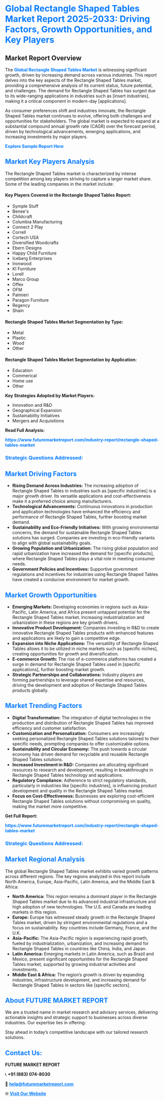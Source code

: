 <h1 style="color: #007BFF;">Global Rectangle Shaped Tables Market Report 2025-2033: Driving Factors, Growth Opportunities, and Key Players</h1>

<section id="overview">
<h2>Market Report Overview</h2>
<p>The <a href="https://www.futuremarketreport.com/industry-report/rectangle-shaped-tables-market" style="color: #007BFF; text-decoration: none;"><strong>Global Rectangle Shaped Tables Market</strong></a> is witnessing significant growth, driven by increasing demand across various industries. This report delves into the key aspects of the Rectangle Shaped Tables market, providing a comprehensive analysis of its current status, future potential, and challenges. The demand for Rectangle Shaped Tables has surged due to its wide-ranging applications in industries such as [insert industries], making it a critical component in modern-day [applications].</p>
<p>As consumer preferences shift and industries innovate, the Rectangle Shaped Tables market continues to evolve, offering both challenges and opportunities for stakeholders. The global market is expected to expand at a substantial compound annual growth rate (CAGR) over the forecast period, driven by technological advancements, emerging applications, and increasing investments by major players.</p>
</section>

<section id="overview">
<p><a href="https://www.futuremarketreport.com/request-sample/reportId=31723" style="color: #007BFF; text-decoration: none;"><strong>Explore Sample Report Here</strong></a></p>
</section>

<section id="key-players">
<h2 style="color: #007BFF;">Market Key Players Analysis</h2>
<p>The Rectangle Shaped Tables market is characterized by intense competition among key players striving to capture a larger market share. Some of the leading companies in the market include:</p>
<h4>Key Players Covered in the Rectangle Shaped Tables Report:</h4>
<ul><li>Symple Stuff</li><li>Benee&#039;s</li><li>Childcraft</li><li>Columbia Manufacturing</li><li>Connect 2 Play</li><li>Correll</li><li>Cortech USA</li><li>Diversified Woodcrafts</li><li>Ebern Designs</li><li>Happy Child Furniture</li><li>Iceberg Enterprises</li><li>Ironwood</li><li>KI Furniture</li><li>Lorell</li><li>Marco Group</li><li>Offex</li><li>OFM</li><li>Palmieri</li><li>Paragon Furniture</li><li>Regency</li><li>Shain</li></ul>
<h4>Rectangle Shaped Tables Market Segmentation by Type:</h4>
<ul><li>Metal</li><li>Plastic</li><li>Wood</li><li>Other</li></ul>

<h4>Rectangle Shaped Tables Market Segmentation by Application:</h4>
<ul><li>Education</li><li>Commerical</li><li>Home use</li><li>Other</li></ul>
<p><strong>Key Strategies Adopted by Market Players:</strong></p>
<ul>
<li>Innovation and R&D</li>
<li>Geographical Expansion</li>
<li>Sustainability Initiatives</li>
<li>Mergers and Acquisitions</li>
</ul>
</section>

<section>
<p><strong>Read Full Analysis: </strong></p><a href="https://www.futuremarketreport.com/industry-report/rectangle-shaped-tables-market" style="color: #007BFF; text-decoration: none;"><strong>https://www.futuremarketreport.com/industry-report/rectangle-shaped-tables-market</strong></a>
<h3 style="color: #007BFF;">Strategic Questions Addressed:</h3>
</section>

<section id="driving-factors">
<h2 style="color: #007BFF;">Market Driving Factors</h2>
<ul>
<li><strong>Rising Demand Across Industries:</strong> The increasing adoption of Rectangle Shaped Tables in industries such as [specific industries] is a major growth driver. Its versatile applications and cost-effectiveness make it a preferred choice among manufacturers.</li>
<li><strong>Technological Advancements:</strong> Continuous innovations in production and application technologies have enhanced the efficiency and performance of Rectangle Shaped Tables, further boosting market demand.</li>
<li><strong>Sustainability and Eco-Friendly Initiatives:</strong> With growing environmental concerns, the demand for sustainable Rectangle Shaped Tables solutions has surged. Companies are investing in eco-friendly variants to align with global sustainability goals.</li>
<li><strong>Growing Population and Urbanization:</strong> The rising global population and rapid urbanization have increased the demand for [specific products], where Rectangle Shaped Tables plays a vital role in meeting consumer needs.</li>
<li><strong>Government Policies and Incentives:</strong> Supportive government regulations and incentives for industries using Rectangle Shaped Tables have created a conducive environment for market growth.</li>
</ul>
</section>

<section id="growth-opportunities">
<h2 style="color: #007BFF;">Market Growth Opportunities</h2>
<ul>
<li><strong>Emerging Markets:</strong> Developing economies in regions such as Asia-Pacific, Latin America, and Africa present untapped potential for the Rectangle Shaped Tables market. Increasing industrialization and urbanization in these regions are key growth drivers.</li>
<li><strong>Innovative Product Development:</strong> Companies investing in R&D to create innovative Rectangle Shaped Tables products with enhanced features and applications are likely to gain a competitive edge.</li>
<li><strong>Expansion into Niche Applications:</strong> The versatility of Rectangle Shaped Tables allows it to be utilized in niche markets such as [specific niches], creating opportunities for growth and diversification.</li>
<li><strong>E-commerce Growth:</strong> The rise of e-commerce platforms has created a surge in demand for Rectangle Shaped Tables used in [specific applications], further boosting market growth.</li>
<li><strong>Strategic Partnerships and Collaborations:</strong> Industry players are forming partnerships to leverage shared expertise and resources, driving the development and adoption of Rectangle Shaped Tables products globally.</li>
</ul>
</section>

<section id="trending-factors">
<h2 style="color: #007BFF;">Market Trending Factors</h2>
<ul>
<li><strong>Digital Transformation:</strong> The integration of digital technologies in the production and distribution of Rectangle Shaped Tables has improved efficiency and customer satisfaction.</li>
<li><strong>Customization and Personalization:</strong> Consumers are increasingly seeking personalized Rectangle Shaped Tables solutions tailored to their specific needs, prompting companies to offer customizable options.</li>
<li><strong>Sustainability and Circular Economy:</strong> The push towards a circular economy has driven demand for recyclable and reusable Rectangle Shaped Tables solutions.</li>
<li><strong>Increased Investment in R&D:</strong> Companies are allocating significant resources to research and development, resulting in breakthroughs in Rectangle Shaped Tables technology and applications.</li>
<li><strong>Regulatory Compliance:</strong> Adherence to strict regulatory standards, particularly in industries like [specific industries], is influencing product development and quality in the Rectangle Shaped Tables market.</li>
<li><strong>Focus on Cost-Effectiveness:</strong> Businesses are exploring cost-efficient Rectangle Shaped Tables solutions without compromising on quality, making the market more competitive.</li>
</ul>
</section>

<section>
<p><strong>Get Full Report: </strong></p><a href="https://www.futuremarketreport.com/industry-report/rectangle-shaped-tables-market" style="color: #007BFF; text-decoration: none;"><strong>https://www.futuremarketreport.com/industry-report/rectangle-shaped-tables-market</strong></a>
<h3 style="color: #007BFF;">Strategic Questions Addressed:</h3>
</section>


<section id="regional-analysis">
<h2 style="color: #007BFF;">Market Regional Analysis</h2>
<p>The global Rectangle Shaped Tables market exhibits varied growth patterns across different regions. The key regions analyzed in this report include North America, Europe, Asia-Pacific, Latin America, and the Middle East & Africa:</p>
<ul>
<li><strong>North America:</strong> This region remains a dominant player in the Rectangle Shaped Tables market due to its advanced industrial infrastructure and high adoption of new technologies. The U.S. and Canada are leading markets in this region.</li>
<li><strong>Europe:</strong> Europe has witnessed steady growth in the Rectangle Shaped Tables market, driven by stringent environmental regulations and a focus on sustainability. Key countries include Germany, France, and the U.K.</li>
<li><strong>Asia-Pacific:</strong> The Asia-Pacific region is experiencing rapid growth, fueled by industrialization, urbanization, and increasing demand for Rectangle Shaped Tables in countries like China, India, and Japan.</li>
<li><strong>Latin America:</strong> Emerging markets in Latin America, such as Brazil and Mexico, present significant opportunities for the Rectangle Shaped Tables market, supported by growing industrial activities and investments.</li>
<li><strong>Middle East & Africa:</strong> The region’s growth is driven by expanding industries, infrastructure development, and increasing demand for Rectangle Shaped Tables in sectors like [specific sectors].</li>
</ul>
</section>

<footer>
<h2 style="color: #007BFF;">About FUTURE MARKET REPORT</h2>
<p>We are a trusted name in market research and advisory services, delivering actionable insights and strategic support to businesses across diverse industries. Our expertise lies in offering:</p>

<p>Stay ahead in today’s competitive landscape with our tailored research solutions.</p>

<h2 style="color: #007BFF;">Contact Us:</h2>
<p><strong>FUTURE MARKET REPORT</strong></p>
<p>📞 <strong>+91 (883) 074-8030</strong></p>
<p>📧 <strong><a href="mailto:help@futuremarketreport.com" style="color: #007BFF;">help@futuremarketreport.com</a></strong></p>
<p>🌐 <strong><a href="https://www.futuremarketreport.com/" style="color: #007BFF;">Visit Our Website</a></strong></p>
</footer>